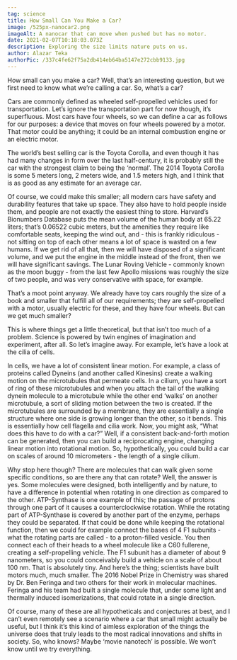 ```yaml
---
tag: science
title: How Small Can You Make a Car?
image: /525px-nanocar2.png
imageAlt: A nanocar that can move when pushed but has no motor.
date: 2021-02-07T10:18:03.073Z
description: Exploring the size limits nature puts on us.
author: Alazar Teka
authorPic: /337c4fe62f75a2db414eb64ba5147e272cbb9133.jpg
---
```

<!--StartFragment-->

How small can you make a car? Well, that’s an interesting question, but we first need to know what we’re calling a car. So, what’s a car?



Cars are commonly defined as wheeled self-propelled vehicles used for transportation. Let’s ignore the transportation part for now though, it’s superfluous. Most cars have four wheels, so we can define a car as follows for our purposes: a device that moves on four wheels powered by a motor. That motor could be anything; it could be an internal combustion engine or an electric motor.



The world’s best selling car is the Toyota Corolla, and even though it has had many changes in form over the last half-century, it is probably still the car with the strongest claim to being the ‘normal’. The 2014 Toyota Corolla is some 5 meters long, 2 meters wide, and 1.5 meters high, and I think that is as good as any estimate for an average car.



Of course, we could make this smaller; all modern cars have safety and durability features that take up space. They also have to hold people inside them, and people are not exactly the easiest thing to store. Harvard’s Bionumbers Database puts the mean volume of the human body at 65.22 liters; that’s 0.06522 cubic meters, but the amenities they require like comfortable seats, keeping the wind out, and - this is frankly ridiculous - not sitting on top of each other means a lot of space is wasted on a few humans. If we get rid of all that, then we will have disposed of a significant volume, and we put the engine in the middle instead of the front, then we will have significant savings. The Lunar Roving Vehicle - commonly known as the moon buggy - from the last few Apollo missions was roughly the size of two people, and was very conservative with space, for example.



That’s a moot point anyway. We already have toy cars roughly the size of a book and smaller that fulfill all of our requirements; they are self-propelled with a motor, usually electric for these, and they have four wheels. But can we get much smaller?



This is where things get a little theoretical, but that isn’t too much of a problem. Science is powered by twin engines of imagination and experiment, after all. So let’s imagine away. For example, let’s have a look at the cilia of cells.



In cells, we have a lot of consistent linear motion. For example, a class of proteins called Dyneins (and another called Kinesins) create a walking motion on the microtubules that permeate cells. In a cilium, you have a sort of ring of these microtubules and when you attach the tail of the walking dynein molecule to a microtubule while the other end ‘walks’ on another microtubule, a sort of sliding motion between the two is created. If the microtubules are surrounded by a membrane, they are essentially a single structure where one side is growing longer than the other, so it bends. This is essentially how cell flagella and cilia work. Now, you might ask, “What does this have to do with a car?” Well, if a consistent back-and-forth motion can be generated, then you can build a reciprocating engine, changing linear motion into rotational motion. So, hypothetically, you could build a car on scales of around 10 micrometers - the length of a single cilium.



Why stop here though? There are molecules that can walk given some specific conditions, so are there any that can rotate? Well, the answer is yes. Some molecules were designed, both intelligently and by nature, to have a difference in potential when rotating in one direction as compared to the other. ATP-Synthase is one example of this; the passage of protons through one part of it causes a counterclockwise rotation. While the rotating part of ATP-Synthase is covered by another part of the enzyme, perhaps they could be separated. If that could be done while keeping the rotational function, then we could for example connect the bases of 4 F1 subunits - what the rotating parts are called - to a proton-filled vesicle. You then connect each of their heads to a wheel molecule like a C60 fullerene, creating a self-propelling vehicle. The F1 subunit has a diameter of about 9 nanometers, so you could conceivably build a vehicle on a scale of about 100 nm. That is absolutely tiny. And here’s the thing; scientists have built motors much, much smaller. The 2016 Nobel Prize in Chemistry was shared by Dr. Ben Feringa and two others for their work in molecular machines. Feringa and his team had built a single molecule that, under some light and thermally induced isomerizations, that could rotate in a single direction.



Of course, many of these are all hypotheticals and conjectures at best, and I can’t even remotely see a scenario where a car that small might actually be useful, but I think it’s this kind of aimless exploration of the things the universe does that truly leads to the most radical innovations and shifts in society. So, who knows? Maybe ‘movie nanotech’ is possible. We won’t know until we try everything.



<!--EndFragment-->